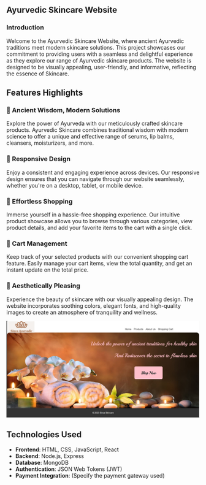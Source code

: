 


## Ayurvedic Skincare Website


### Introduction

Welcome to the Ayurvedic Skincare Website, where ancient Ayurvedic traditions meet modern skincare solutions. This project showcases our commitment to providing users with a seamless and delightful experience as they explore our range of Ayurvedic skincare products. The website is designed to be visually appealing, user-friendly, and informative, reflecting the essence of  Skincare.

## Features Highlights

### 🌟 Ancient Wisdom, Modern Solutions
Explore the power of Ayurveda with our meticulously crafted skincare products. Ayurvedic Skincare combines traditional wisdom with modern science to offer a unique and effective range of serums, lip balms, cleansers, moisturizers, and more.



### 📱 Responsive Design
Enjoy a consistent and engaging experience across devices. Our responsive design ensures that you can navigate through our website seamlessly, whether you're on a desktop, tablet, or mobile device.


### 🛒 Effortless Shopping
Immerse yourself in a hassle-free shopping experience. Our intuitive product showcase allows you to browse through various categories, view product details, and add your favorite items to the cart with a single click.


### 💼 Cart Management
Keep track of your selected products with our convenient shopping cart feature. Easily manage your cart items, view the total quantity, and get an instant update on the total price.


### 🎨 Aesthetically Pleasing
Experience the beauty of skincare with our visually appealing design. The website incorporates soothing colors, elegant fonts, and high-quality images to create an atmosphere of tranquility and wellness.

<p align="center">
  <img src="images/aesthetically-pleasing.jpg" alt="Aesthetically Pleasing" width="800">
</p>

## Technologies Used

- **Frontend**: HTML, CSS, JavaScript, React
- **Backend**: Node.js, Express
- **Database**: MongoDB
- **Authentication**: JSON Web Tokens (JWT)
- **Payment Integration**: (Specify the payment gateway used)



